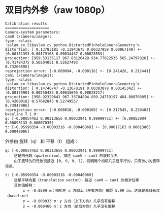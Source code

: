 #  双目内外参（raw 1080p）

```
Calibration results
====================
Camera-system parameters:
cam0 (/camera/image):
type: <class 'aslam_cv.libaslam_cv_python.DistortedPinholeCameraGeometry'>
distortion: [ 0.13783181 -0.11943675 0.00327959 0.00067149] +- [0.00151393 0.00179168 0.00034437 0.00028553]
projection: [959.53135117 967.83126428 934.77622536 505.24797026] +- [0.41784375 0.56504051 0.52627493
0.73206598]
reprojection error: [-0.000094, -0.000116] +- [0.241426, 0.212441]
cam1 (/camera/image1):
type: <class 'aslam_cv.libaslam_cv_python.DistortedPinholeCameraGeometry'>
distortion: [ 0.14746747 -0.13678191 0.00383878 0.00145342] +- [0.00175901 0.00250483 0.00035695 0.00028217]
projection: [958.92329641 967.33704894 899.24759197 484.80070805] +- [0.42600183 0.57082843 0.52749557
0.73947906]
reprojection error: [-0.000010, -0.000100] +- [0.217545, 0.220403]
baseline T_1_0:
q: [-0.00054462 0.00213656 0.00033941 0.99999751] +- [0.00053904 0.00098133 0.00007035]
t: [-0.05990354 -0.00003316 -0.00046069] +- [0.00017163 0.00013865 0.00048006]
```

外参由 旋转（q） 和 平移（t） 组成：

    q: [-0.00054462 0.00213656 0.00033941 0.99999751]
        这是四元数（quaternion），描述 cam0 → cam1 的旋转关系
        由于旋转的四元数很接近 [0, 0, 0, 1]，说明两个相机几乎是平行的，只有微小的旋转误差。

    t: [-0.05990354 -0.00003316 -0.00046069]
        这是平移向量（translation vector），描述 cam0 → cam1 的相对位移
        具体值解释：
            x = -0.0599 m：相机在 x 方向上（左右方向）相距 5.99 cm，这就是基线长度（baseline）
            y = -0.000033 m：y 方向（上下方向）几乎没有偏移
            z = -0.000460 m：z 方向（前后方向）几乎没有偏移
